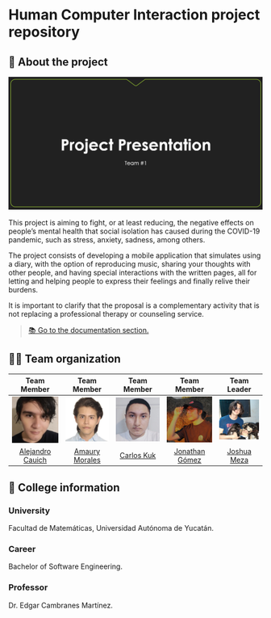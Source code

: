 # Human Computer Interaction project repository

## 📝 About the project

[![Introduction video](./github/img/IntroVideoF.png)](https://youtu.be/prHE3JrUufs)

This project is aiming to fight, or at least reducing, the negative effects on people’s mental health that social isolation has caused during the COVID-19 pandemic, such as stress, anxiety, sadness, among others.

The project consists of developing a mobile application that simulates using a diary, with the option of reproducing music, sharing your thoughts with other people, and having special interactions with the written pages, all for letting and helping people to express their feelings and finally relive their burdens.

It is important to clarify that the proposal is a complementary activity that is not replacing a professional therapy or counseling service.

> [📚 Go to the documentation section.](./github/doc/index.md)

## 👨‍💻 Team organization

|                      Team Member                      |                    Team Member                     |                    Team Member                     |                     Team Member                      |                    Team Leader                     |
| :---------------------------------------------------: | :------------------------------------------------: | :------------------------------------------------: | :--------------------------------------------------: | :------------------------------------------------: |
| ![Member picture](./github/img/Picture_Alejandro.png) | ![Member picture](./github/img/Picture_Amaury.png) | ![Member picture](./github/img/Picture_Carlos.png) | ![Member picture](./github/img/Picture_Jonathan.png) | ![Member picture](./github/img/Picture_Joshua.png) |
|    [Alejandro Cauich](https://github.com/Alrox97)     |   [Amaury Morales](https://github.com/amcamcamc)   |   [Carlos Kuk](https://github.com/carlosbaeza6)    |   [Jonathan Gómez](https://github.com/JonathanGGB)   |    [Joshua Meza](https://github.com/JoshuaMeza)    |

## 🏫 College information

### University

Facultad de Matemáticas, Universidad Autónoma de Yucatán.

### Career

Bachelor of Software Engineering.

### Professor

Dr. Edgar Cambranes Martínez.
